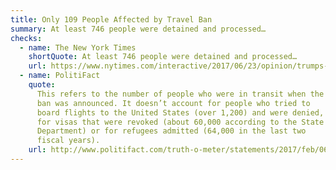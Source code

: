 ```yaml
---
title: Only 109 People Affected by Travel Ban
summary: At least 746 people were detained and processed…
checks:
  - name: The New York Times
    shortQuote: At least 746 people were detained and processed…
    url: https://www.nytimes.com/interactive/2017/06/23/opinion/trumps-lies.html
  - name: PolitiFact
    quote:
      This refers to the number of people who were in transit when the
      ban was announced. It doesn’t account for people who tried to
      board flights to the United States (over 1,200) and were denied,
      for visas that were revoked (about 60,000 according to the State
      Department) or for refugees admitted (64,000 in the last two
      fiscal years).
    url: http://www.politifact.com/truth-o-meter/statements/2017/feb/06/donald-trump/president-trump-says-109-people-were-affected-trav/
---
```

